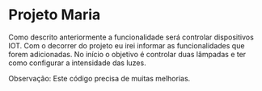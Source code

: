 # Projeto Maria
Como descrito anteriormente a funcionalidade será controlar dispositivos IOT. Com o decorrer do projeto eu irei informar as funcionalidades que forem adicionadas. No início o objetivo é controlar duas lâmpadas e ter como configurar a intensidade das luzes.

Observação: Este código precisa de muitas melhorias.